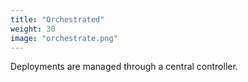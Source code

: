 ```yaml
---
title: "Orchestrated"
weight: 30
image: "orchestrate.png"
---
```


Deployments are managed through a central controller.
